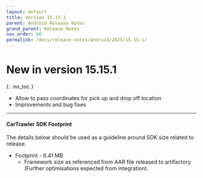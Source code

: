 ```yaml
---
layout: default
title: Version 15.15.1
parent: Android Release Notes
grand_parent: Release Notes
nav_order: 66
permalink: /docs/release-notes/android/2025/15.15.1/
---
```


# New in version 15.15.1

{: .no_toc }


* Allow to pass coordinates for pick up and drop off location
* Improvements and bug fixes



---
#### CarTrawler SDK Footprint

The details below should be used as a guideline around SDK size related to release.
* Footprint - 6.41 MB
  * Framework size as referenced from AAR file released to artifactory (Further optimisations expected from integration).